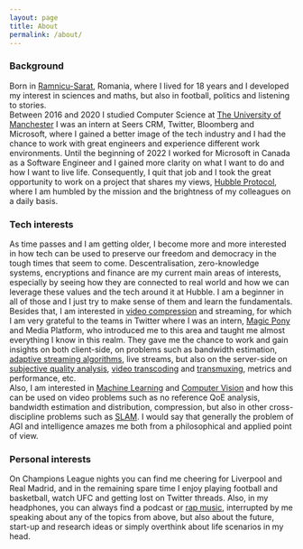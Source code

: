 ```yaml
---
layout: page
title: About
permalink: /about/
---
```



### Background

Born in [Ramnicu-Sarat](https://en.wikipedia.org/wiki/R%C3%A2mnicu_S%C4%83rat), Romania, where I lived for 18 years and I developed my interest in sciences and maths, but also in football, politics and listening to stories.<br/>
Between 2016 and 2020 I studied Computer Science at [The University of Manchester](https://en.wikipedia.org/wiki/University_of_Manchester) I was an intern at Seers CRM, Twitter, Bloomberg and Microsoft, where I gained a better image of the tech industry and I had the chance to work with great engineers and experience different work environments.
Until the beginning of 2022 I worked for Microsoft in Canada as a Software Engineer and I gained more clarity on what I want to do and how I want to live life. Consequently, I quit that job and I took the great opportunity to work on a project that shares my views, [Hubble Protocol](https://hubbleprotocol.io/), where I am humbled by the mission and the brightness of my colleagues on a daily basis.

### Tech interests

As time passes and I am getting older, I become more and more interested in how tech can be used to preserve our freedom and democracy in the tough times that seem to come. Descentralisation, zero-knowledge systems, encryptions and finance are my current main areas of interests, especially by seeing how they are connected to real world and how we can leverage these values and the tech around it at Hubble. I am a beginner in all of those and I just try to make sense of them and learn the fundamentals.
Besides that, I am interested in [video compression](https://en.wikipedia.org/wiki/Data_compression#Video) and streaming, for which I am very grateful to the teams in Twitter where I was an intern, [Magic Pony](https://techcrunch.com/2016/06/20/twitter-is-buying-magic-pony-technology-which-uses-neural-networks-to-improve-images/) and Media Platform, who introduced me to this area and taught me almost everything I know in this realm. They gave me the chance to work and gain insights on both client-side, on problems such as bandwidth estimation, [adaptive streaming algorithms](https://en.wikipedia.org/wiki/Adaptive_bitrate_streaming), live streams, but also on the server-side on [subjective quality analysis](https://en.wikipedia.org/wiki/Subjective_video_quality), [video transcoding](https://en.wikipedia.org/wiki/Transcoding) and [transmuxing](https://blog.stackpath.com/transmuxing/), metrics and performance, etc. <br/>
Also, I am interested in [Machine Learning](https://en.wikipedia.org/wiki/Machine_learning) and [Computer Vision](https://en.wikipedia.org/wiki/Computer_vision) and how this can be used on video problems such as no reference QoE analysis, bandwidth estimation and distribution, compression, but also in other cross-discipline problems such as [SLAM](https://en.wikipedia.org/wiki/Simultaneous_localization_and_mapping). I would say that generally the problem of AGI and intelligence amazes me both from a philosophical and applied point of view.<br/>

### Personal interests

On Champions League nights you can find me cheering for Liverpool and Real Madrid, and in the remaining spare time I enjoy playing football and basketball, watch UFC and getting lost on Twitter threads. Also, in my headphones, you can always find a podcast or [rap music](https://www.youtube.com/watch?v=9RMjo51fEp8), interrupted by me speaking about any of the topics from above, but also about the future, start-up and research ideas or simply overthink about life scenarios in my head.
